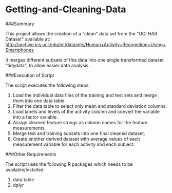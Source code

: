# Getting-and-Cleaning-Data

###Summary

This project allows the creation of a "clean" data set from the "UCI HAR Dataset" available at: http://archive.ics.uci.edu/ml/datasets/Human+Activity+Recognition+Using+Smartphones

It merges different subsets of this data into one single transformed dataset "tidydata", to allow easier data analysis.

###Execution of Script

The script executes the following steps:
1.	Load the individual data files of the training and test sets and merge them into one data table.
2.	Filter the data table to select only mean and standard deviation columns.
3.	Load labels and levels of the activity column and convert the variable into a factor variable.
4.	Assign cleaned feature strings as column names for the feature measurements.
5.	Merge test and training subsets into one final cleaned dataset.
6.	Create another derived dataset with average values of each measurement variable for each activity and each subject.

###Other Requirements

The script uses the following R packages which needs to be available/installed:
1.	data.table
2.	dplyr
